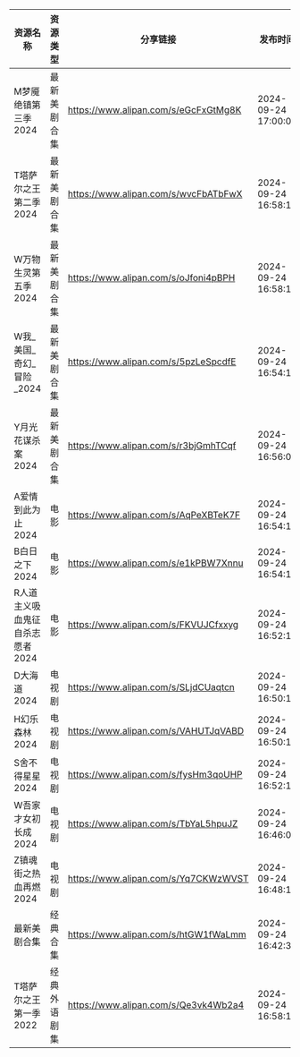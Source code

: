 | 资源名称               | 资源类型   | 分享链接                                 | 发布时间                |
| ------------------ | ------ | ------------------------------------ | ------------------- |
| M梦魇绝镇第三季2024       | 最新美剧合集 | https://www.alipan.com/s/eGcFxGtMg8K | 2024-09-24 17:00:09 |
| T塔萨尔之王第二季2024      | 最新美剧合集 | https://www.alipan.com/s/wvcFbATbFwX | 2024-09-24 16:58:13 |
| W万物生灵第五季2024       | 最新美剧合集 | https://www.alipan.com/s/oJfoni4pBPH | 2024-09-24 16:58:12 |
| W我_美国_奇幻_冒险_2024   | 最新美剧合集 | https://www.alipan.com/s/5pzLeSpcdfE | 2024-09-24 16:54:15 |
| Y月光花谋杀案2024        | 最新美剧合集 | https://www.alipan.com/s/r3bjGmhTCqf | 2024-09-24 16:56:08 |
| A爱情到此为止2024        | 电影     | https://www.alipan.com/s/AqPeXBTeK7F | 2024-09-24 16:54:11 |
| B白日之下2024          | 电影     | https://www.alipan.com/s/e1kPBW7Xnnu | 2024-09-24 16:54:14 |
| R人道主义吸血鬼征自杀志愿者2024 | 电影     | https://www.alipan.com/s/FKVUJCfxxyg | 2024-09-24 16:52:10 |
| D大海道2024           | 电视剧    | https://www.alipan.com/s/SLjdCUaqtcn | 2024-09-24 16:50:11 |
| H幻乐森林2024          | 电视剧    | https://www.alipan.com/s/VAHUTJqVABD | 2024-09-24 16:50:13 |
| S舍不得星星2024         | 电视剧    | https://www.alipan.com/s/fysHm3qoUHP | 2024-09-24 16:52:12 |
| W吾家才女初长成2024       | 电视剧    | https://www.alipan.com/s/TbYaL5hpuJZ | 2024-09-24 16:46:09 |
| Z镇魂街之热血再燃2024      | 电视剧    | https://www.alipan.com/s/Yq7CKWzWVST | 2024-09-24 16:48:15 |
| 最新美剧合集             | 经典合集   | https://www.alipan.com/s/htGW1fWaLmm | 2024-09-24 16:42:37 |
| T塔萨尔之王第一季2022      | 经典外语剧集 | https://www.alipan.com/s/Qe3vk4Wb2a4 | 2024-09-24 16:58:10 |
